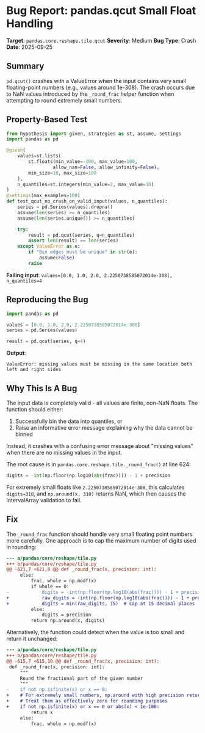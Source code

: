 # Bug Report: pandas.qcut Small Float Handling

**Target**: `pandas.core.reshape.tile.qcut`
**Severity**: Medium
**Bug Type**: Crash
**Date**: 2025-09-25

## Summary

`pd.qcut()` crashes with a ValueError when the input contains very small floating-point numbers (e.g., values around 1e-308). The crash occurs due to NaN values introduced by the `_round_frac` helper function when attempting to round extremely small numbers.

## Property-Based Test

```python
from hypothesis import given, strategies as st, assume, settings
import pandas as pd

@given(
    values=st.lists(
        st.floats(min_value=-100, max_value=100,
                 allow_nan=False, allow_infinity=False),
        min_size=10, max_size=100
    ),
    n_quantiles=st.integers(min_value=2, max_value=10)
)
@settings(max_examples=100)
def test_qcut_no_crash_on_valid_input(values, n_quantiles):
    series = pd.Series(values).dropna()
    assume(len(series) >= n_quantiles)
    assume(len(series.unique()) >= n_quantiles)

    try:
        result = pd.qcut(series, q=n_quantiles)
        assert len(result) == len(series)
    except ValueError as e:
        if "Bin edges must be unique" in str(e):
            assume(False)
        raise
```

**Failing input**: `values=[0.0, 1.0, 2.0, 2.2250738585072014e-308], n_quantiles=4`

## Reproducing the Bug

```python
import pandas as pd

values = [0.0, 1.0, 2.0, 2.2250738585072014e-308]
series = pd.Series(values)

result = pd.qcut(series, q=4)
```

**Output**:
```
ValueError: missing values must be missing in the same location both left and right sides
```

## Why This Is A Bug

The input data is completely valid - all values are finite, non-NaN floats. The function should either:
1. Successfully bin the data into quantiles, or
2. Raise an informative error message explaining why the data cannot be binned

Instead, it crashes with a confusing error message about "missing values" when there are no missing values in the input.

The root cause is in `pandas.core.reshape.tile._round_frac()` at line 624:

```python
digits = -int(np.floor(np.log10(abs(frac)))) - 1 + precision
```

For extremely small floats like `2.2250738585072014e-308`, this calculates `digits=310`, and `np.around(x, 310)` returns NaN, which then causes the IntervalArray validation to fail.

## Fix

The `_round_frac` function should handle very small floating point numbers more carefully. One approach is to cap the maximum number of digits used in rounding:

```diff
--- a/pandas/core/reshape/tile.py
+++ b/pandas/core/reshape/tile.py
@@ -621,7 +621,8 @@ def _round_frac(x, precision: int):
     else:
         frac, whole = np.modf(x)
         if whole == 0:
-            digits = -int(np.floor(np.log10(abs(frac)))) - 1 + precision
+            raw_digits = -int(np.floor(np.log10(abs(frac)))) - 1 + precision
+            digits = min(raw_digits, 15)  # Cap at 15 decimal places
         else:
             digits = precision
         return np.around(x, digits)
```

Alternatively, the function could detect when the value is too small and return it unchanged:

```diff
--- a/pandas/core/reshape/tile.py
+++ b/pandas/core/reshape/tile.py
@@ -615,7 +615,10 @@ def _round_frac(x, precision: int):
 def _round_frac(x, precision: int):
     """
     Round the fractional part of the given number
     """
-    if not np.isfinite(x) or x == 0:
+    # For extremely small numbers, np.around with high precision returns NaN
+    # Treat them as effectively zero for rounding purposes
+    if not np.isfinite(x) or x == 0 or abs(x) < 1e-100:
         return x
     else:
         frac, whole = np.modf(x)
```